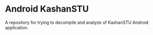 # Android KashanSTU

A repository for trying to decompile and analyze of KashanSTU Android application.
